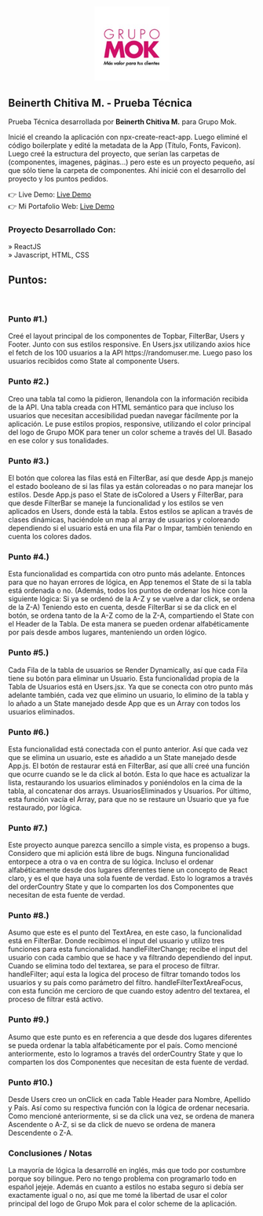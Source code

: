 <div align='center'><img style="width:30%" src='https://raw.githubusercontent.com/BeinerthChitiva/GrupoMokBCM/master/public/grupomok.jpg'/></div>

<h2>Beinerth Chitiva M. - Prueba Técnica</h2>

<p>Prueba Técnica desarrollada por <b>Beinerth Chitiva M.</b> para Grupo Mok.</p>
<p> Inicié el creando la aplicación con npx-create-react-app. Luego eliminé el código boilerplate y
edité la metadata de la App (Título, Fonts, Favicon).
Luego creé la estructura del proyecto, que serían las carpetas de
(componentes, imagenes, páginas...) pero este es un proyecto pequeño, así que sólo tiene la carpeta de componentes.
Ahí inicié con el desarrollo del proyecto y los puntos pedidos.</p>

👉 Live Demo: <a href='https://beinerthchitivam-grupomok.vercel.app/'>Live Demo</a> <br>
👉 Mi Portafolio Web: <a href='https://beinerthchitiva-portfolio.vercel.app/'>Live Demo</a>

<h3>Proyecto Desarrollado Con:</h3>

» ReactJS <br>
» Javascript, HTML, CSS

<h2>Puntos:</h2>
<br>

<h3>Punto #1.)</h3>
<p>Creé el layout principal de los componentes de Topbar, FilterBar, Users y Footer.
Junto con sus estilos responsive.
En Users.jsx utilizando axios hice el fetch de los 100 usuarios a la API https://randomuser.me.
Luego paso los usuarios recibidos como State al componente Users.
</p>

<h3>Punto #2.)</h3>
<p>Creo una tabla tal como la pidieron, llenandola con la información recibida de la API.
Una tabla creada con HTML semántico para que incluso los usuarios que necesitan accesibilidad
puedan navegar fácilmente por la aplicación.
Le puse estilos propios, responsive, utilizando el color principal del logo de Grupo MOK para
tener un color scheme a través del UI. Basado en ese color y sus tonalidades.
</p>

<h3>Punto #3.)</h3>
<p>El botón que colorea las filas está en FilterBar, así que desde App.js manejo el estado booleano de si las filas ya están coloreadas o no para manejar los estilos. Desde App.js paso el State de isColored a Users y FilterBar, para que desde FilterBar se maneje la funcionalidad
y los estilos se ven aplicados en Users, donde está la tabla. Estos estilos se aplican a través de clases dinámicas, haciéndole un map al array de usuarios y coloreando dependiendo si el usuario está en una fila Par o Impar, también teniendo en cuenta los colores dados.
</p>

<h3>Punto #4.)</h3>
<p> Esta funcionalidad es compartida con otro punto más adelante. Entonces para que no hayan errores de lógica, en App tenemos el State de si la tabla está ordenada o no. (Además, todos los puntos de ordenar los hice con la siguiente lógica:
    Si ya se ordenó de la A-Z y se vuelve a dar click, se ordena de la Z-A)
Teniendo esto en cuenta, desde FilterBar si se da click en el botón, se ordena tanto de la A-Z como de la Z-A, compartiendo el State con el Header de la Tabla. De esta manera se pueden ordenar alfabéticamente por país desde ambos lugares, manteniendo un orden lógico.
</p>

<h3>Punto #5.)</h3>
<p> Cada Fila de la tabla de usuarios se Render Dynamically, así que cada Fila tiene su botón para eliminar un Usuario. Esta funcionalidad propia de la Tabla de Usuarios está en Users.jsx. Ya que se conecta con otro punto más adelante también, cada vez que elimino un usuario, lo elimino de la tabla y lo añado a un State manejado desde App que es un Array con todos los usuarios eliminados.
</p>

<h3>Punto #6.)</h3>
<p> Esta funcionalidad está conectada con el punto anterior. Así que cada vez que se elimina un usuario, este es añadido a un State manejado desde App.js. El botón de restaurar está en FilterBar, así que allí creé una función que ocurre cuando se le da click al botón. Esta lo que hace es actualizar la lista, restaurando los usuarios eliminados y poniéndolos en la cima de la tabla, al concatenar dos arrays. UsuariosEliminados y Usuarios. Por último, esta función vacía el Array, para que no se restaure un Usuario que ya fue restaurado, por lógica.
</p>

<h3>Punto #7.)</h3>
<p> Este proyecto aunque parezca sencillo a simple vista, es propenso a bugs. Considero que mi aplición está libre de bugs. Ninguna funcionalidad entorpece a otra o va en contra de su lógica. Incluso el ordenar alfabéticamente desde dos lugares diferentes tiene un concepto de React claro, y es el que haya una sola fuente de verdad. Esto lo logramos a través del orderCountry State y que lo comparten los dos Componentes que necesitan de esta fuente de verdad.
</p>

<h3>Punto #8.)</h3>
<p> Asumo que este es el punto del TextArea, en este caso, la funcionalidad está en FilterBar. Donde recibimos el input del usuario y utilizo tres funciones para esta funcionalidad.
    handleFilterChange; recibe el input del usuario con cada cambio que se hace y va filtrando dependiendo del input. Cuando se elimina todo del textarea, se para el proceso de filtrar.
    handleFilter; aquí esta la logica del proceso de filtrar tomando todos los usuarios y su país como parámetro del filtro.
    handleFilterTextAreaFocus, con esta función me cercioro de que cuando estoy adentro del textarea, el proceso de filtrar está activo.
</p>

<h3>Punto #9.)</h3>
<p> Asumo que este punto es en referencia a que desde dos lugares diferentes se pueda ordenar la tabla alfabéticamente por el país. Como mencioné anteriormente, esto lo logramos a través del orderCountry State y que lo comparten los dos Componentes que necesitan de esta fuente de verdad.
</p>

<h3>Punto #10.)</h3>
<p> Desde Users creo un onClick en cada Table Header para Nombre, Apellido y País. Así como su respectiva función con la lógica de ordenar necesaria. Como mencioné anteriormente, si se da click una vez, se ordena de manera Ascendente o A-Z, si se da click de nuevo se ordena de manera Descendente o Z-A.
</p>

<h3>Conclusiones / Notas</h3>
<p> La mayoría de lógica la desarrollé en inglés, más que todo por costumbre porque soy bilingue. Pero no tengo problema con programarlo todo en español jejeje.
Además en cuanto a estilos no estaba seguro si debía ser exactamente igual o no, así que me tomé la libertad de usar el color principal del logo de Grupo Mok para el color scheme de la aplicación.
</p>